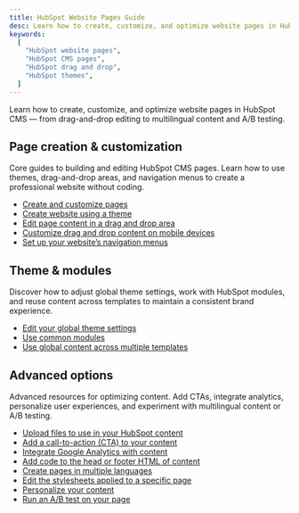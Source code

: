 ```yaml
---
title: HubSpot Website Pages Guide
desc: Learn how to create, customize, and optimize website pages in HubSpot CMS — from drag-and-drop editing and themes to multilingual content and A/B testing.
keywords:
  [
    "HubSpot website pages",
    "HubSpot CMS pages",
    "HubSpot drag and drop",
    "HubSpot themes",
  ]
---
```


Learn how to create, customize, and optimize website pages in HubSpot CMS — from drag-and-drop editing to multilingual content and A/B testing.

## Page creation & customization

Core guides to building and editing HubSpot CMS pages. Learn how to use themes, drag-and-drop areas, and navigation menus to create a professional website without coding.

- [Create and customize pages](https://knowledge.hubspot.com/website-pages/create-an-adaptive-test-for-a-page)
- [Create website using a theme](https://knowledge.hubspot.com/website-pages/use-themes)
- [Edit page content in a drag and drop area](https://knowledge.hubspot.com/website-pages/edit-page-content-in-a-drag-and-drop-area)
- [Customize drag and drop content on mobile devices](https://knowledge.hubspot.com/website-pages/customize-drag-and-drop-content-on-mobile-devices)
- [Set up your website’s navigation menus](https://knowledge.hubspot.com/website-pages/set-up-your-site-s-navigation-menus)

## Theme & modules

Discover how to adjust global theme settings, work with HubSpot modules, and reuse content across templates to maintain a consistent brand experience.

- [Edit your global theme settings](https://knowledge.hubspot.com/website-pages/edit-your-global-theme-settings)
- [Use common modules](https://knowledge.hubspot.com/website-pages/use-common-modules)
- [Use global content across multiple templates](https://knowledge.hubspot.com/design-manager/use-global-content-across-multiple-templates)

## Advanced options

Advanced resources for optimizing content. Add CTAs, integrate analytics, personalize user experiences, and experiment with multilingual content or A/B testing.

- [Upload files to use in your HubSpot content](https://knowledge.hubspot.com/files/upload-files-to-use-in-your-hubspot-content)
- [Add a call-to-action (CTA) to your content](https://knowledge.hubspot.com/design-manager/add-a-call-to-action-cta-to-your-hubspot-content)
- [Integrate Google Analytics with content](https://knowledge.hubspot.com/website-pages/integrate-google-analytics-with-content)
- [Add code to the head or footer HTML of content](https://knowledge.hubspot.com/website-pages/add-code-to-the-head-or-footer-html-of-content)
- [Create pages in multiple languages](https://knowledge.hubspot.com/website-pages/create-pages-in-multiple-languages)
- [Edit the stylesheets applied to a specific page](https://knowledge.hubspot.com/design-manager/edit-the-stylesheets-applied-to-a-specific-page)
- [Personalize your content](https://knowledge.hubspot.com/website-pages/personalize-your-content)
- [Run an A/B test on your page](https://knowledge.hubspot.com/website-pages/run-an-a-b-test-on-your-page)
